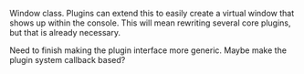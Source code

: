 Window class. Plugins can extend this to easily create a virtual window
that shows up within the console. This will mean rewriting several core
plugins, but that is already necessary.

Need to finish making the plugin interface more generic. Maybe make the
plugin system callback based?
